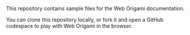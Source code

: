 This repository contains sample files for the Web Origami documentation.

You can clone this repository locally, or fork it and open a GitHub codespace to play with Web Origami in the browser.
